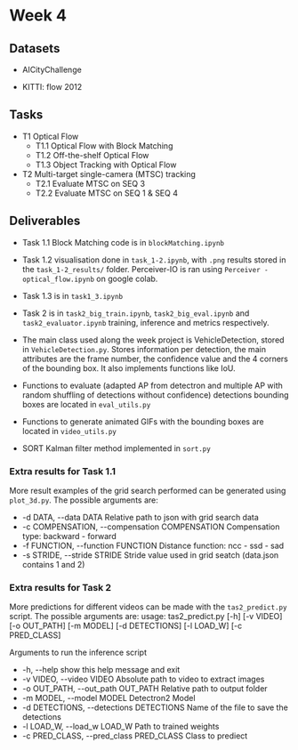# Week 4

## Datasets

* AICityChallenge

* KITTI: flow 2012

## Tasks

* T1 Optical Flow
    * T1.1 Optical Flow with Block Matching
    * T1.2 Off-the-shelf Optical Flow
    * T1.3 Object Tracking with Optical Flow
* T2 Multi-target single-camera (MTSC) tracking
    * T2.1 Evaluate MTSC on SEQ 3
    * T2.2 Evaluate MTSC on SEQ 1 & SEQ 4


## Deliverables

- Task 1.1 Block Matching code is in `blockMatching.ipynb`

- Task 1.2 visualisation done in `task_1-2.ipynb`, with `.png` results stored in the `task_1-2_results/` folder. Perceiver-IO is ran using `Perceiver - optical_flow.ipynb` on google colab.

- Task 1.3 is in `task1_3.ipynb`

- Task 2 is in  `task2_big_train.ipynb`, `task2_big_eval.ipynb` and `task2_evaluator.ipynb` training, inference and metrics respectively.

- The main class used along the week project is VehicleDetection, stored in `VehicleDetection.py`. Stores information per detection, the main attributes are the frame number, the confidence value and the 4 corners of the bounding box. It also implements functions like IoU.

- Functions to evaluate (adapted AP from detectron and multiple AP with random shuffling of detections without confidence) detections bounding boxes are located in `eval_utils.py`

- Functions to generate animated GIFs with the bounding boxes are located in `video_utils.py`

- SORT Kalman filter method implemented in `sort.py`






### Extra results for Task 1.1
More result examples of the grid search performed can be generated using `plot_3d.py`. The possible arguments are:
  - -d DATA, --data DATA  Relative path to json with grid search data
  - -c COMPENSATION, --compensation COMPENSATION
                        Compensation type: backward - forward
  - -f FUNCTION, --function FUNCTION
                        Distance function: ncc - ssd - sad
  - -s STRIDE, --stride STRIDE
                        Stride value used in grid seatch (data.json contains 1 and 2)


### Extra results for Task 2
More predictions for different videos can be made with the `tas2_predict.py` script. The possible arguments are:
  usage: tas2_predict.py [-h] [-v VIDEO] [-o OUT_PATH] [-m MODEL] [-d DETECTIONS] [-l LOAD_W] [-c PRED_CLASS]

Arguments to run the inference script

  - -h, --help            show this help message and exit
  - -v VIDEO, --video VIDEO
                        Absolute path to video to extract images
  - -o OUT_PATH, --out_path OUT_PATH
                        Relative path to output folder
  - -m MODEL, --model MODEL
                        Detectron2 Model
  - -d DETECTIONS, --detections DETECTIONS
                        Name of the file to save the detections
  - -l LOAD_W, --load_w LOAD_W
                        Path to trained weights
  - -c PRED_CLASS, --pred_class PRED_CLASS
                        Class to prediect
